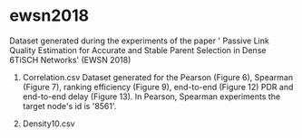 # ewsn2018
Dataset generated during the experiments of the paper ' Passive Link Quality Estimation for Accurate and Stable Parent Selection in Dense 6TiSCH Networks' (EWSN 2018)

1. Correlation.csv
Dataset generated for the Pearson (Figure 6), Spearman (Figure 7), ranking efficiency (Figure 9), end-to-end (Figure 12) PDR and end-to-end delay (Figure 13). In Pearson, Spearman experiments the target node's id is '8561'.

2. Density10.csv

